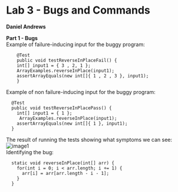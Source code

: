 # Lab 3 - Bugs and Commands
**Daniel Andrews**  

**Part 1 - Bugs**  
Example of failure-inducing input for the buggy program:  
```
	@Test 
	public void testReverseInPlaceFail() {
    int[] input1 = { 3 , 2, 1 };
    ArrayExamples.reverseInPlace(input1);
    assertArrayEquals(new int[]{ 1 , 2 , 3 }, input1);
	}
```
Example of non failure-inducing input for the buggy program:  
```
  @Test
  public void testReverseInPlacePass() {
    int[] input1 = { 1 };
     ArrayExamples.reverseInPlace(input1);
    assertArrayEquals(new int[]{ 1 }, input1);
  }
```
The result of running the tests showing what symptoms we can see:  
![image1](https://thedonutdan.github.io/cse15l-lab-reports/testresultslab3.png)  
Identifying the bug:  
```
  static void reverseInPlace(int[] arr) {
    for(int i = 0; i < arr.length; i += 1) {
      arr[i] = arr[arr.length - i - 1];
    }
  }
```

